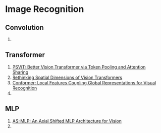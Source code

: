 # Image Recognition
## Convolution
1. 

## Transformer
1. [PSViT: Better Vision Transformer via Token Pooling and Attention Sharing](https://arxiv.org/abs/2108.03428)
2. [Rethinking Spatial Dimensions of Vision Transformers](https://arxiv.org/abs/2103.16302)
3. [Conformer: Local Features Coupling Global Representations for Visual Recognition](https://arxiv.org/abs/2105.03889)
4. 

## MLP
1. [AS-MLP: An Axial Shifted MLP Architecture for Vision](https://arxiv.org/abs/2107.08391)
2. 



